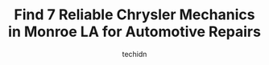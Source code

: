 ---
layout: ampstory
image: https://images.unsplash.com/photo-1551557479-80682eb12a86?ixlib=rb-4.0.3&ixid=MnwxMjA3fDB8MHxwaG90by1wYWdlfHx8fGVufDB8fHx8&auto=format&fit=crop&w=640&h=853&q=80
author: techidn
featured: false
description: Discover the 7 best Chrysler Mechanic in Monroe LA, USA and ensure your vehicle receives the highest quality of care. These trusted professionals are known for their skill, knowledge, and de
title: Find 7 Reliable Chrysler Mechanics in Monroe LA for Automotive Repairs
cover:
   title: Find 7 Reliable Chrysler Mechanics in Monroe LA for Automotive Repairs
   subtitle: Rickpate
   background: https://images.unsplash.com/photo-1551557479-80682eb12a86?ixlib=rb-4.0.3&ixid=MnwxMjA3fDB8MHxwaG90by1wYWdlfHx8fGVufDB8fHx8&auto=format&fit=crop&w=640&h=853&q=80

pages: 
 - layout: thirds
   top: <h1>#1 Burls Auto Service</h1>
   bottom: "<p>We took our car to fix A/C at this shop like 4 weeks ago. They charge us 1056 dollars but  when I went to pay, he told me to pay 960 cash. I took the car and after 3 days</p>"
   background: https://www.knot35.com/toplist/wp-content/uploads/2023/06/best-chrysler-mechanic-1-in-monroe-la-1685834033.png
   backgroundblur: true
 - layout: thirds
   top: <h1>#2 Eazy Does It Auto Care Center</h1>
   bottom: "<p>675 Kansas Ln, Monroe, LA 71203, United States</p>"
   background: https://www.knot35.com/toplist/wp-content/uploads/2023/06/best-chrysler-mechanic-2-in-monroe-la-1685834033.jpeg
   cta:
      link: https://www.knot35.com/toplist/find-7-reliable-chrysler-mechanics-in-monroe-la-for-automotive-repairs/
      text: Find 7 Reliable Chrysler Mechanics in Monroe LA for Automotive Repairs
 - layout: thirds
   top: <h1>#3 Japanese Automotive/Monroe</h1>
   bottom: "<p>3101 Breard St, Monroe, LA 71201, United States</p>"
   background: https://www.knot35.com/toplist/wp-content/uploads/2023/06/best-chrysler-mechanic-3-in-monroe-la-1685834033.jpeg
   cta:
      link: https://www.knot35.com/toplist/find-7-reliable-chrysler-mechanics-in-monroe-la-for-automotive-repairs/
      text: Find 7 Reliable Chrysler Mechanics in Monroe LA for Automotive Repairs
 - layout: thirds
   top: <h1>#4 Campus Auto</h1>
   bottom: "<p>3510 Desiard Street, Monroe, LA 71203, United States</p>"
   background: https://images.unsplash.com/photo-1595364397663-fca4f075d796?ixlib=rb-4.0.3&ixid=MnwxMjA3fDB8MHxwaG90by1wYWdlfHx8fGVufDB8fHx8&auto=format&fit=crop&w=640&h=853&q=80
   cta:
      link: https://www.knot35.com/toplist/find-7-reliable-chrysler-mechanics-in-monroe-la-for-automotive-repairs/
      text: Find 7 Reliable Chrysler Mechanics in Monroe LA for Automotive Repairs
 - layout: thirds
   top: <h1>#5 McJunkins Automotive</h1>
   bottom: "<p>3103 Breard St, Monroe, LA 71201, United States</p>"
   background: https://images.unsplash.com/photo-1549241520-425e3dfc01cb?ixlib=rb-4.0.3&ixid=MnwxMjA3fDB8MHxwaG90by1wYWdlfHx8fGVufDB8fHx8&auto=format&fit=crop&w=640&h=853&q=80
   cta:
      link: https://www.knot35.com/toplist/find-7-reliable-chrysler-mechanics-in-monroe-la-for-automotive-repairs/
      text: Find 7 Reliable Chrysler Mechanics in Monroe LA for Automotive Repairs
 - layout: thirds
   top: <h1>#6 Tracys Northside Automotive</h1>
   bottom: "<p>907 N 29th St, Monroe, LA 71201, United States</p>"
   background: https://images.unsplash.com/photo-1620421680010-0766ff230392?ixlib=rb-4.0.3&ixid=MnwxMjA3fDB8MHxwaG90by1wYWdlfHx8fGVufDB8fHx8&auto=format&fit=crop&w=640&h=853&q=80
   cta:
      link: https://www.knot35.com/toplist/find-7-reliable-chrysler-mechanics-in-monroe-la-for-automotive-repairs/
      text: Find 7 Reliable Chrysler Mechanics in Monroe LA for Automotive Repairs
 - layout: thirds
   top: <h1>#7 Autoplex Automotive</h1>
   bottom: "<p>1515 Cypress St, West Monroe, LA 71291, United States</p>"
   background: https://images.unsplash.com/photo-1515405295579-ba7b45403062?ixlib=rb-4.0.3&ixid=MnwxMjA3fDB8MHxwaG90by1wYWdlfHx8fGVufDB8fHx8&auto=format&fit=crop&w=640&h=853&q=80
   cta:
      link: https://www.knot35.com/toplist/find-7-reliable-chrysler-mechanics-in-monroe-la-for-automotive-repairs/
      text: Find 7 Reliable Chrysler Mechanics in Monroe LA for Automotive Repairs
 - layout: thirds
   middle: Continue reading...
   background: https://images.unsplash.com/photo-1510906594845-bc082582c8cc?ixlib=rb-4.0.3&ixid=MnwxMjA3fDB8MHxwaG90by1wYWdlfHx8fGVufDB8fHx8&auto=format&fit=crop&w=640&h=853&q=80
   cta:
      link: https://www.knot35.com/toplist/find-7-reliable-chrysler-mechanics-in-monroe-la-for-automotive-repairs/
      text: Find 7 Reliable Chrysler Mechanics in Monroe LA for Automotive Repairs
      
---